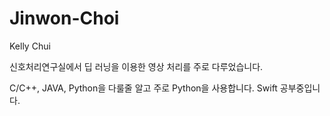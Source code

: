 # Jinwon-Choi

Kelly Chui

신호처리연구실에서 딥 러닝을 이용한 영상 처리를 주로 다루었습니다.  

C/C++, JAVA, Python을 다룰줄 알고 주로 Python을 사용합니다.
Swift 공부중입니다.
<!---
Kelly-Chui/Kelly-Chui is a ✨ special ✨ repository because its `README.md` (this file) appears on your GitHub profile.
You can click the Preview link to take a look at your changes.
--->
